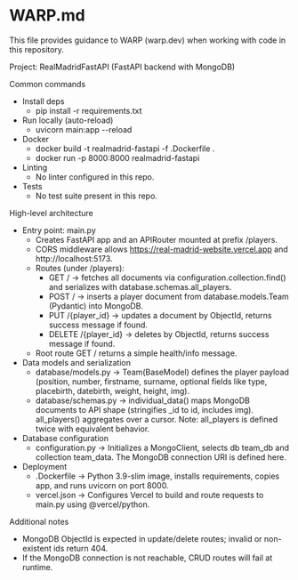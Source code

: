 # WARP.md

This file provides guidance to WARP (warp.dev) when working with code in this repository.

Project: RealMadridFastAPI (FastAPI backend with MongoDB)

Common commands
- Install deps
  - pip install -r requirements.txt
- Run locally (auto-reload)
  - uvicorn main:app --reload
- Docker
  - docker build -t realmadrid-fastapi -f .Dockerfile .
  - docker run -p 8000:8000 realmadrid-fastapi
- Linting
  - No linter configured in this repo.
- Tests
  - No test suite present in this repo.

High-level architecture
- Entry point: main.py
  - Creates FastAPI app and an APIRouter mounted at prefix /players.
  - CORS middleware allows https://real-madrid-website.vercel.app and http://localhost:5173.
  - Routes (under /players):
    - GET / → fetches all documents via configuration.collection.find() and serializes with database.schemas.all_players.
    - POST / → inserts a player document from database.models.Team (Pydantic) into MongoDB.
    - PUT /{player_id} → updates a document by ObjectId, returns success message if found.
    - DELETE /{player_id} → deletes by ObjectId, returns success message if found.
  - Root route GET / returns a simple health/info message.
- Data models and serialization
  - database/models.py → Team(BaseModel) defines the player payload (position, number, firstname, surname, optional fields like type, placebirth, datebirth, weight, height, img).
  - database/schemas.py → individual_data() maps MongoDB documents to API shape (stringifies _id to id, includes img). all_players() aggregates over a cursor. Note: all_players is defined twice with equivalent behavior.
- Database configuration
  - configuration.py → Initializes a MongoClient, selects db team_db and collection team_data. The MongoDB connection URI is defined here.
- Deployment
  - .Dockerfile → Python 3.9-slim image, installs requirements, copies app, and runs uvicorn on port 8000.
  - vercel.json → Configures Vercel to build and route requests to main.py using @vercel/python.

Additional notes
- MongoDB ObjectId is expected in update/delete routes; invalid or non-existent ids return 404.
- If the MongoDB connection is not reachable, CRUD routes will fail at runtime.
